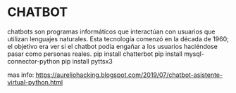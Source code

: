 # CHATBOT
chatbots son programas informáticos que interactúan con usuarios que utilizan lenguajes naturales. Esta tecnología comenzó en la década de 1960; el objetivo era ver si el chatbot podía engañar a los usuarios haciéndose pasar como personas reales.
pip install chatterbot 
pip install mysql-connector-python
pip install pyttsx3


mas info: https://aureliohacking.blogspot.com/2019/07/chatbot-asistente-virtual-python.html
